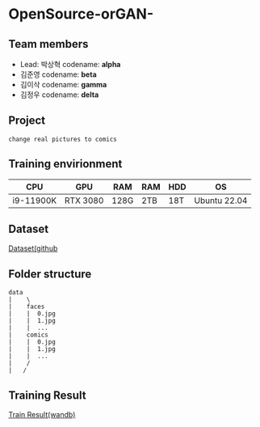 # OpenSource-orGAN-
## Team members
- Lead: 박상혁 codename: **alpha**
- 김준영 codename: **beta**
- 김이삭 codename: **gamma**
- 김정우 codename: **delta**
## Project
```
change real pictures to comics
```
## Training envirionment
|CPU|GPU|RAM|RAM|HDD|OS|
|---|---|---|---|---|---|
|i9-11900K|RTX 3080|128G|2TB|18T|Ubuntu 22.04|

## Dataset
[Dataset(github](https://github.com/Sxela/face2comics)

## Folder structure
```
data
|    \
|    faces
|    |  0.jpg
|    |  1.jpg
|    |  ...
|    comics
|    |  0.jpg
|    |  1.jpg
|    |  ...
|    /
|   /   
```

## Training Result
[Train Result(wandb)](https://wandb.ai/takeout/face2comic?workspace=user-takeout)
